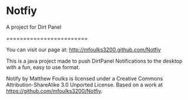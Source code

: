 Notfiy
========================

A project for Dirt Panel

========================

You can visit our page at: http://mfoulks3200.github.com/Notfiy

This is a java project made to push DirtPanel Notifications to the desktop with a fun, easy  to use format.

Notify by Matthew Foulks is licensed under a Creative Commons Attribution-ShareAlike 3.0 Unported License.
                        Based on a work at https://github.com/mfoulks3200/Notfiy.
